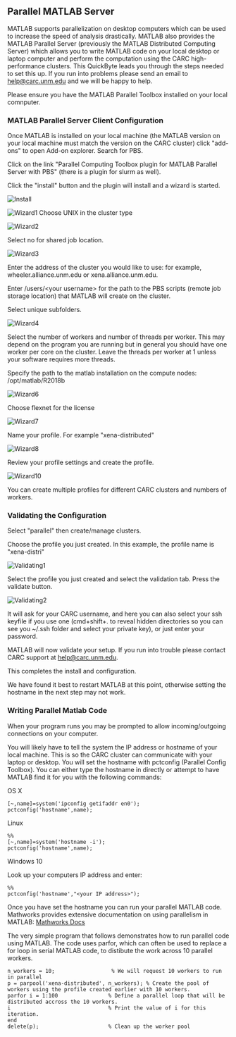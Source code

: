 ## Parallel MATLAB Server
MATLAB supports parallelization on desktop computers which can be used to increase the speed of analysis drastically. MATLAB also provides the MATLAB Parallel Server (previously the MATLAB Distributed Computing Server) which allows you to write MATLAB code on your local desktop or laptop computer and perform the computation using the CARC high-performance clusters. This QuickByte leads you through the steps needed to set this up. If you run into problems please send an email to help@carc.unm.edu and we will be happy to help.

Please ensure you have the MATLAB Parallel Toolbox installed on your local comnputer.

### MATLAB Parallel Server Client Configuration

Once MATLAB is installed on your local machine (the MATLAB version on your local machine must match the version on the CARC cluster) click "add-ons" to open Add-on explorer. Search for PBS. 

Click on the link "Parallel Computing Toolbox plugin for MATLAB Parallel Server with PBS" (there is a plugin for slurm as well).

Click the "install" button and the plugin will install and a wizard is started.

![Install](https://github.com/UNM-CARC/QuickBytes/blob/parallel_matlab_server/ParallelMatlabInstall.png)

![Wizard1](https://github.com/UNM-CARC/QuickBytes/blob/parallel_matlab_server/ParallelMatlabWizard1.png)
Choose UNIX in the cluster type

![Wizard2](https://github.com/UNM-CARC/QuickBytes/blob/parallel_matlab_server/ParallelMatlabWizard2.png)

Select no for shared job location.

![Wizard3](https://github.com/UNM-CARC/QuickBytes/blob/parallel_matlab_server/ParallelMatlabWizard3.png)

Enter the address of the cluster you would like to use: for example, wheeler.alliance.unm.edu or xena.alliance.unm.edu.

Enter /users/\<your username\> for the path to the PBS scripts (remote job storage location) that MATLAB will create on the cluster.

Select unique subfolders.
  
![Wizard4](https://github.com/UNM-CARC/QuickBytes/blob/parallel_matlab_server/ParallelMatlabWizard4.png)

Select the number of workers and number of threads per worker. This may depend on the program you are running but in general you should have one worker per core on the cluster. Leave the threads per worker at 1 unless your software requires more threads.

Specify the path to the matlab installation on the compute nodes: /opt/matlab/R2018b

![Wizard6](https://github.com/UNM-CARC/QuickBytes/blob/parallel_matlab_server/ParallelMatlabWizard6.png)

Choose flexnet for the license

![Wizard7](https://github.com/UNM-CARC/QuickBytes/blob/parallel_matlab_server/ParallelMatlabWizard7.png)

Name your profile. For example "xena-distributed"

![Wizard8](https://github.com/UNM-CARC/QuickBytes/blob/parallel_matlab_server/ParallelMatlabWizard8.png)

Review your profile settings and create the profile.

![Wizard10](https://github.com/UNM-CARC/QuickBytes/blob/parallel_matlab_server/ParallelMatlabWizard10.png)

You can create multiple profiles for different CARC clusters and numbers of workers.

### Validating the Configuration

Select "parallel" then create/manage clusters. 

Choose the profile you just created. In this example, the profile name is "xena-distri"

![Validating1](https://github.com/UNM-CARC/QuickBytes/blob/parallel_matlab_server/ParallelMatlabValidate1.png)

Select the profile you just created and select the validation tab. Press the validate button.

![Validating2](https://github.com/UNM-CARC/QuickBytes/blob/parallel_matlab_server/ParallelMatlabValidate2.png)

It will ask for your CARC username, and here you can also select your ssh keyfile if you use one (cmd+shift+. to reveal hidden directories so you can see you ~/.ssh folder and select your private key), or just enter your password.

MATLAB will now validate your setup. If you run into trouble please contact CARC support at help@carc.unm.edu.

This completes the install and configuration.

We have found it best to restart MATLAB at this point, otherwise setting the hostname in the next step may not work.

### Writing Parallel Matlab Code

When your program runs you may be prompted to allow incoming/outgoing connections on your computer.

You will likely have to tell the system the IP address or hostname of your local machine. This is so the CARC cluster can communicate with your laptop or desktop. You will set the hostname with pctconfig (Parallel Config Toolbox). You can either type the hostname in directly or attempt to have MATLAB find it for you with the following commands:

OS X
```
[~,name]=system('ipconfig getifaddr en0');
pctconfig('hostname',name);
```

Linux
```
%%
[~,name]=system('hostname -i');
pctconfig('hostname',name);
```

Windows 10

Look up your computers IP address and enter:

```
%%
pctconfig('hostname',"<your IP address>");
```

Once you have set the hostname you can run your parallel MATLAB code. Mathworks provides extensive documentation on using parallelism in MATLAB: [Mathworks Docs](https://www.mathworks.com/help/parallel-computing/getting-started-with-parallel-computing-toolbox.html)

The very simple program that follows demonstrates how to run parallel code using MATLAB. The code uses parfor, which can often be used to replace a for loop in serial MATLAB code, to distibute the work across 10 parallel workers.

```
n_workers = 10;                  % We will request 10 workers to run in parallel
p = parpool('xena-distributed', n_workers); % Create the pool of workers using the profile created earlier with 10 workers.
parfor i = 1:100                % Define a parallel loop that will be distributed accross the 10 workers.
i                               % Print the value of i for this iteration.
end                   
delete(p);                      % Clean up the worker pool
```
